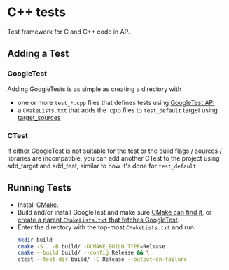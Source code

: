 # C++ tests

Test framework for C and C++ code in AP.

## Adding a Test

### GoogleTest

Adding GoogleTests is as simple as creating a directory with
* one or more `test_*.cpp` files that defines tests using
  [GoogleTest API](https://google.github.io/googletest/)
* a `CMakeLists.txt` that adds the .cpp files to `test_default` target using
  [target_sources](https://cmake.org/cmake/help/latest/command/target_sources.html)

### CTest

If either GoogleTest is not suitable for the test or the build flags / sources / libraries are incompatible,
you can add another CTest to the project using add_target and add_test, similar to how it's done for `test_default`.

## Running Tests

* Install [CMake](https://cmake.org/).
* Build and/or install GoogleTest and make sure
  [CMake can find it](https://cmake.org/cmake/help/latest/module/FindGTest.html), or
  [create a parent `CMakeLists.txt` that fetches GoogleTest](https://google.github.io/googletest/quickstart-cmake.html).
* Enter the directory with the top-most `CMakeLists.txt` and run
  ```sh
  mkdir build
  cmake -S . -B build/ -DCMAKE_BUILD_TYPE=Release
  cmake --build build/ --config Release && \
  ctest --test-dir build/ -C Release --output-on-failure
  ```
